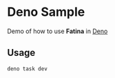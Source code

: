 # Deno Sample

Demo of how to use **Fatina** in [Deno](https://deno.land/)

## Usage

```sh
deno task dev
```